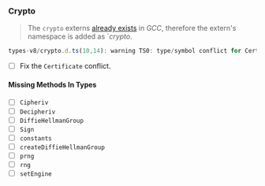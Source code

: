 ### Crypto

> The `crypto` externs [already exists](https://github.com/google/closure-compiler/blob/master/externs/browser/w3c_webcrypto.js#L552) in _GCC_, therefore the extern's namespace is added as `_crypto_.

```js
types-v8/crypto.d.ts(10,14): warning TS0: type/symbol conflict for Certificate, using {?} for now
```

- [ ] Fix the `Certificate` conflict.

#### Missing Methods In Types

- [ ] `Cipheriv`
- [ ] `Decipheriv`
- [ ] `DiffieHellmanGroup`
- [ ] `Sign`
- [ ] `constants`
- [ ] `createDiffieHellmanGroup`
- [ ] `prng`
- [ ] `rng`
- [ ] `setEngine`